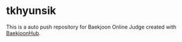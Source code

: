 # tkhyunsik
This is a auto push repository for Baekjoon Online Judge created with [BaekjoonHub](https://github.com/BaekjoonHub/BaekjoonHub).
